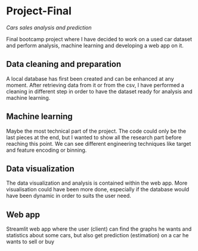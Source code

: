 # Project-Final

*Cars sales analysis and prediction*

Final bootcamp project where I have decided to work on a used car dataset and perform analysis, machine learning and developing a web app on it.

## Data cleaning and preparation
A local database has first been created and can be enhanced at any moment. After retrieving data from it or from the csv, I have performed a cleaning in different step in order to have the dataset ready for analysis and machine learning.

## Machine learning
Maybe the most technical part of the project. The code could only be the last pieces at the end, but I wanted to show all the research part before reaching this point. We can see different engineering techniques like target and feature encoding or binning.

## Data visualization
The data visualization and analysis is contained within the web app. More visualisation could have been more done, especially if the database would have been dynamic in order to suits the user need.

## Web app
Streamlit web app where the user (client) can find the graphs he wants and statistics about some cars, but also get prediction (estimation) on a car he wants to sell or buy
